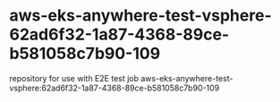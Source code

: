 # aws-eks-anywhere-test-vsphere-62ad6f32-1a87-4368-89ce-b581058c7b90-109
repository for use with E2E test job aws-eks-anywhere-test-vsphere:62ad6f32-1a87-4368-89ce-b581058c7b90-109
